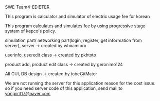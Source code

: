 SWE-Team4-EDIETER

This program is calculator and simulator of electric usage fee for korean

This program calculates and simulates fee by using progressive stage system of kepco's policy.

simulation part/ networking part(login, register, get information from server), server -> created by whoamibro 

userinfo, useredit class -> created by pkhtoto

product add, product edit class -> created by geronimo124

All GUI, DB design -> created by tobeGitMater

We are not running the server for this application reason for the cost issue. so if you need server code of this application, send mail to yongjin117@naver.com

